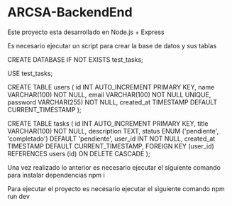 # ARCSA-BackendEnd
Este proyecto esta desarrollado en Node.js + Express

Es necesario ejecutar un script para crear la base de datos y sus tablas 

CREATE DATABASE IF NOT EXISTS test_tasks;

USE test_tasks;

CREATE TABLE users (
  id INT AUTO_INCREMENT PRIMARY KEY,
  name VARCHAR(100) NOT NULL,
  email VARCHAR(100) NOT NULL UNIQUE,
  password VARCHAR(255) NOT NULL,
  created_at TIMESTAMP DEFAULT CURRENT_TIMESTAMP
);

CREATE TABLE tasks (
  id INT AUTO_INCREMENT PRIMARY KEY,
  title VARCHAR(100) NOT NULL,
  description TEXT,
  status ENUM ('pendiente', 'completado') DEFAULT 'pendiente',
  user_id INT NOT NULL,
  created_at TIMESTAMP DEFAULT CURRENT_TIMESTAMP,
  FOREIGN KEY (user_id) REFERENCES users (id) ON DELETE CASCADE
);

Una vez realizado lo anterior es necesario ejecutar el siguiente comando para instalar dependencias
npm i

Para ejecutar el proyecto es necesario ejecutar el siguiente comando 
npm run dev
